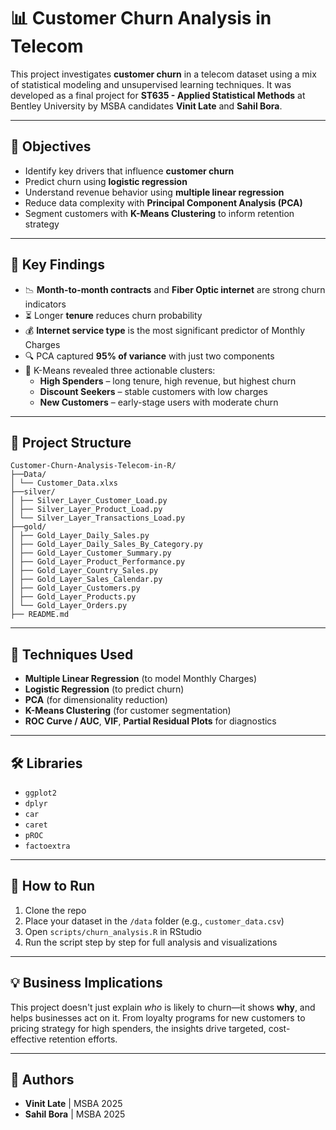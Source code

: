 # 📊 Customer Churn Analysis in Telecom

This project investigates **customer churn** in a telecom dataset using a mix of statistical modeling and unsupervised learning techniques. It was developed as a final project for **ST635 - Applied Statistical Methods** at Bentley University by MSBA candidates **Vinit Late** and **Sahil Bora**.

---

## 🎯 Objectives

- Identify key drivers that influence **customer churn**
- Predict churn using **logistic regression**
- Understand revenue behavior using **multiple linear regression**
- Reduce data complexity with **Principal Component Analysis (PCA)**
- Segment customers with **K-Means Clustering** to inform retention strategy

---

## 🧠 Key Findings

- 📉 **Month-to-month contracts** and **Fiber Optic internet** are strong churn indicators  
- ⏳ Longer **tenure** reduces churn probability  
- 💰 **Internet service type** is the most significant predictor of Monthly Charges  
- 🔍 PCA captured **95% of variance** with just two components  
- 👥 K-Means revealed three actionable clusters:  
  - **High Spenders** – long tenure, high revenue, but highest churn  
  - **Discount Seekers** – stable customers with low charges  
  - **New Customers** – early-stage users with moderate churn  

---

## 📁 Project Structure
```
Customer-Churn-Analysis-Telecom-in-R/
├──Data/
│ └── Customer_Data.xlxs
├──silver/
│ ├── Silver_Layer_Customer_Load.py
│ ├── Silver_Layer_Product_Load.py
│ └── Silver_Layer_Transactions_Load.py
├──gold/
│ ├── Gold_Layer_Daily_Sales.py
│ ├── Gold_Layer_Daily_Sales_By_Category.py
│ ├── Gold_Layer_Customer_Summary.py
│ ├── Gold_Layer_Product_Performance.py
│ ├── Gold_Layer_Country_Sales.py
│ ├── Gold_Layer_Sales_Calendar.py
│ ├── Gold_Layer_Customers.py
│ ├── Gold_Layer_Products.py
│ └── Gold_Layer_Orders.py
├── README.md
```
---

## 🧰 Techniques Used

- **Multiple Linear Regression** (to model Monthly Charges)
- **Logistic Regression** (to predict churn)
- **PCA** (for dimensionality reduction)
- **K-Means Clustering** (for customer segmentation)
- **ROC Curve / AUC**, **VIF**, **Partial Residual Plots** for diagnostics

---

## 🛠️ Libraries

- `ggplot2`  
- `dplyr`  
- `car`  
- `caret`  
- `pROC`  
- `factoextra`  

---

## 📌 How to Run

1. Clone the repo  
2. Place your dataset in the `/data` folder (e.g., `customer_data.csv`)  
3. Open `scripts/churn_analysis.R` in RStudio  
4. Run the script step by step for full analysis and visualizations  

---

## 💡 Business Implications

This project doesn't just explain *who* is likely to churn—it shows **why**, and helps businesses act on it. From loyalty programs for new customers to pricing strategy for high spenders, the insights drive targeted, cost-effective retention efforts.

---

## 👥 Authors

- **Vinit Late** | MSBA 2025  
- **Sahil Bora** | MSBA 2025

